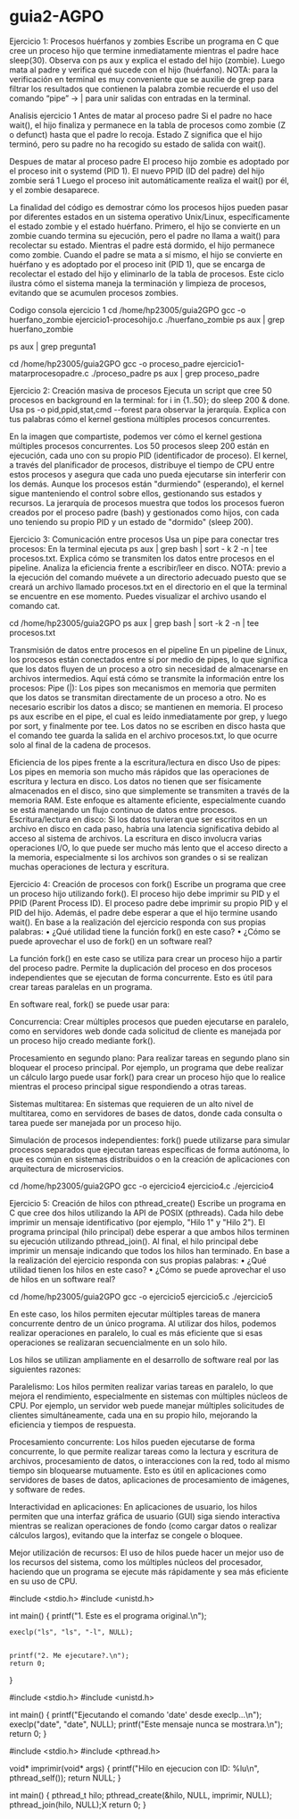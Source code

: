 # guia2-AGPO
Ejercicio 1: Procesos huérfanos y zombies 
Escribe un programa en C que cree un proceso hijo que termine inmediatamente mientras el padre hace sleep(30). Observa con ps aux y explica el estado del hijo (zombie). Luego mata al padre y verifica qué sucede con el hijo (huérfano). 
NOTA: para la verificación en terminal es muy conveniente que se auxilie de grep para filtrar los resultados que contienen la palabra zombie recuerde el uso del comando “pipe” → | para unir salidas con entradas en la terminal.

Analisis ejercicio 1
Antes de matar al proceso padre
Si el padre no hace wait(), el hijo finaliza y permanece en la tabla de procesos como zombie (Z o defunct) hasta que el padre lo recoja.
Estado Z significa que el hijo terminó, pero su padre no ha recogido su estado de salida con wait().

Despues de matar al proceso padre
El proceso hijo zombie es adoptado por el proceso init o systemd (PID 1).
El nuevo PPID (ID del padre) del hijo zombie será 1
Luego el proceso init automáticamente realiza el wait() por él, y el zombie desaparece.

La finalidad del código es demostrar cómo los procesos hijos pueden pasar por diferentes estados en un sistema operativo Unix/Linux, específicamente el estado zombie y el estado huérfano. Primero, el hijo se convierte en un zombie cuando termina su ejecución, pero el padre no llama a wait() para recolectar su estado. Mientras el padre está dormido, el hijo permanece como zombie. Cuando el padre se mata a sí mismo, el hijo se convierte en huérfano y es adoptado por el proceso init (PID 1), que se encarga de recolectar el estado del hijo y eliminarlo de la tabla de procesos. Este ciclo ilustra cómo el sistema maneja la terminación y limpieza de procesos, evitando que se acumulen procesos zombies.

Codigo consola ejercicio 1
cd /home/hp23005/guia2GPO
gcc -o huerfano_zombie ejercicio1-procesohijo.c
./huerfano_zombie
ps aux | grep huerfano_zombie

ps aux | grep pregunta1

cd /home/hp23005/guia2GPO
gcc -o proceso_padre ejercicio1-matarprocesopadre.c
./proceso_padre
ps aux | grep proceso_padre


Ejercicio 2: Creación masiva de procesos 
Ejecuta un script que cree 50 procesos en background en la terminal: for i in {1..50}; do sleep 200 & done. Usa ps -o pid,ppid,stat,cmd --forest para observar la jerarquía. Explica con tus palabras cómo el kernel gestiona múltiples procesos concurrentes.

En la imagen que compartiste, podemos ver cómo el kernel gestiona múltiples procesos concurrentes. Los 50 procesos sleep 200 están en ejecución, cada uno con su propio PID (identificador de proceso). El kernel, a través del planificador de procesos, distribuye el tiempo de CPU entre estos procesos y asegura que cada uno pueda ejecutarse sin interferir con los demás. Aunque los procesos están "durmiendo" (esperando), el kernel sigue manteniendo el control sobre ellos, gestionando sus estados y recursos. La jerarquía de procesos muestra que todos los procesos fueron creados por el proceso padre (bash) y gestionados como hijos, con cada uno teniendo su propio PID y un estado de "dormido" (sleep 200).

Ejercicio 3: Comunicación entre procesos 
Usa un pipe para conectar tres procesos: En la terminal ejecuta ps aux | grep bash | sort - k 2 -n | tee procesos.txt. Explica cómo se transmiten los datos entre procesos en el pipeline. Analiza la eficiencia frente a escribir/leer en disco. 
NOTA: previo a la ejecución del comando muévete a un directorio adecuado puesto que se creará un archivo llamado procesos.txt en el directorio en el que la terminal se encuentre en ese momento. Puedes visualizar el archivo usando el comando cat.

cd /home/hp23005/guia2GPO
ps aux | grep bash | sort -k 2 -n | tee procesos.txt

Transmisión de datos entre procesos en el pipeline
En un pipeline de Linux, los procesos están conectados entre sí por medio de pipes, lo que significa que los datos fluyen de un proceso a otro sin necesidad de almacenarse en archivos intermedios. Aquí está cómo se transmite la información entre los procesos:
Pipe (|): Los pipes son mecanismos en memoria que permiten que los datos se transmitan directamente de un proceso a otro. No es necesario escribir los datos a disco; se mantienen en memoria. El proceso ps aux escribe en el pipe, el cual es leído inmediatamente por grep, y luego por sort, y finalmente por tee.
Los datos no se escriben en disco hasta que el comando tee guarda la salida en el archivo procesos.txt, lo que ocurre solo al final de la cadena de procesos.

Eficiencia de los pipes frente a la escritura/lectura en disco
Uso de pipes: Los pipes en memoria son mucho más rápidos que las operaciones de escritura y lectura en disco. Los datos no tienen que ser físicamente almacenados en el disco, sino que simplemente se transmiten a través de la memoria RAM. Este enfoque es altamente eficiente, especialmente cuando se está manejando un flujo continuo de datos entre procesos.
Escritura/lectura en disco: Si los datos tuvieran que ser escritos en un archivo en disco en cada paso, habría una latencia significativa debido al acceso al sistema de archivos. La escritura en disco involucra varias operaciones I/O, lo que puede ser mucho más lento que el acceso directo a la memoria, especialmente si los archivos son grandes o si se realizan muchas operaciones de lectura y escritura.

Ejercicio 4: Creación de procesos con fork() 
Escribe un programa que cree un proceso hijo utilizando fork(). El proceso hijo debe imprimir su PID y el PPID (Parent Process ID). El proceso padre debe imprimir su propio PID y el PID del hijo. Además, el padre debe esperar a que el hijo termine usando wait().
En base a la realización del ejercicio responda con sus propias palabras:
•	¿Qué utilidad tiene la función fork() en este caso?
•	¿Cómo se puede aprovechar el uso de fork() en un software real?

La función fork() en este caso se utiliza para crear un proceso hijo a partir del proceso padre. Permite la duplicación del proceso en dos procesos independientes que se ejecutan de forma concurrente. Esto es útil para crear tareas paralelas en un programa.

En software real, fork() se puede usar para:

Concurrencia: Crear múltiples procesos que pueden ejecutarse en paralelo, como en servidores web donde cada solicitud de cliente es manejada por un proceso hijo creado mediante fork().

Procesamiento en segundo plano: Para realizar tareas en segundo plano sin bloquear el proceso principal. Por ejemplo, un programa que debe realizar un cálculo largo puede usar fork() para crear un proceso hijo que lo realice mientras el proceso principal sigue respondiendo a otras tareas.

Sistemas multitarea: En sistemas que requieren de un alto nivel de multitarea, como en servidores de bases de datos, donde cada consulta o tarea puede ser manejada por un proceso hijo.

Simulación de procesos independientes: fork() puede utilizarse para simular procesos separados que ejecutan tareas específicas de forma autónoma, lo que es común en sistemas distribuidos o en la creación de aplicaciones con arquitectura de microservicios.

cd /home/hp23005/guia2GPO
gcc -o ejercicio4 ejercicio4.c
./ejercicio4

Ejercicio 5: Creación de hilos con pthread_create() 
Escribe un programa en C que cree dos hilos utilizando la API de POSIX (pthreads). Cada hilo debe imprimir un mensaje identificativo (por ejemplo, "Hilo 1" y "Hilo 2"). El programa principal (hilo principal) debe esperar a que ambos hilos terminen su ejecución utilizando pthread_join(). Al final, el hilo principal debe imprimir un mensaje indicando que todos los hilos han terminado.
En base a la realización del ejercicio responda con sus propias palabras: 
•	¿Qué utilidad tienen los hilos en este caso? 
•	¿Cómo se puede aprovechar el uso de hilos en un software real?


cd /home/hp23005/guia2GPO
gcc -o ejercicio5 ejercicio5.c
./ejercicio5

En este caso, los hilos permiten ejecutar múltiples tareas de manera concurrente dentro de un único programa. Al utilizar dos hilos, podemos realizar operaciones en paralelo, lo cual es más eficiente que si esas operaciones se realizaran secuencialmente en un solo hilo.

Los hilos se utilizan ampliamente en el desarrollo de software real por las siguientes razones:

Paralelismo: Los hilos permiten realizar varias tareas en paralelo, lo que mejora el rendimiento, especialmente en sistemas con múltiples núcleos de CPU. Por ejemplo, un servidor web puede manejar múltiples solicitudes de clientes simultáneamente, cada una en su propio hilo, mejorando la eficiencia y tiempos de respuesta.

Procesamiento concurrente: Los hilos pueden ejecutarse de forma concurrente, lo que permite realizar tareas como la lectura y escritura de archivos, procesamiento de datos, o interacciones con la red, todo al mismo tiempo sin bloquearse mutuamente. Esto es útil en aplicaciones como servidores de bases de datos, aplicaciones de procesamiento de imágenes, y software de redes.

Interactividad en aplicaciones: En aplicaciones de usuario, los hilos permiten que una interfaz gráfica de usuario (GUI) siga siendo interactiva mientras se realizan operaciones de fondo (como cargar datos o realizar cálculos largos), evitando que la interfaz se congele o bloquee.

Mejor utilización de recursos: El uso de hilos puede hacer un mejor uso de los recursos del sistema, como los múltiples núcleos del procesador, haciendo que un programa se ejecute más rápidamente y sea más eficiente en su uso de CPU.


#include <stdio.h>
#include <unistd.h>

int main() {
    printf("1. Este es el programa original.\n");

    execlp("ls", "ls", "-l", NULL);
    
    
    printf("2. Me ejecutare?.\n");
    return 0;
}



#include <stdio.h>
#include <unistd.h>

int main() {
    printf("Ejecutando el comando 'date' desde execlp...\n");
    execlp("date", "date", NULL);
    printf("Este mensaje nunca se mostrara.\n");
    return 0;
}


#include <stdio.h>
#include <pthread.h>

void* imprimir(void* args) {
    printf("Hilo en ejecucion con ID: %lu\n", pthread_self());
    return NULL;
}

int main() {
    pthread_t hilo;
    pthread_create(&hilo, NULL, imprimir, NULL);
    pthread_join(hilo, NULL);X
    return 0;
}
